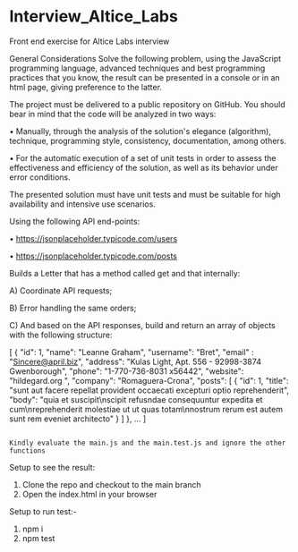 # Interview_Altice_Labs
Front end exercise for Altice Labs interview

General Considerations 
Solve the following problem, using the JavaScript programming language, advanced techniques and best programming practices that you know, the result can be presented in a console or in an html page, giving preference to the latter. 

The project must be delivered to a public repository on GitHub. You should bear in mind that the code will be analyzed in two ways: 

• Manually, through the analysis of the solution's elegance (algorithm), technique, programming style, consistency, documentation, among others. 

• For the automatic execution of a set of unit tests in order to assess the effectiveness and efficiency of the solution, as well as its behavior under error conditions. 

The presented solution must have unit tests and must be suitable for high availability and intensive use scenarios.


Using the following API end-points: 

• https://jsonplaceholder.typicode.com/users 

• https://jsonplaceholder.typicode.com/posts 


Builds a Letter that has a method called get and that internally: 

A) Coordinate API requests; 

B) Error handling the same orders; 

C) And based on the API responses, build and return an array of objects with the following structure: 

[
  { 
     "id": 1, 
     "name": "Leanne Graham", 
     "username": "Bret", 
     "email" : "Sincere@april.biz", 
     "address": "Kulas Light, Apt. 556 - 92998-3874 Gwenborough", 
     "phone": "1-770-736-8031 x56442", 
     "website": "hildegard.org ", 
     "company": "Romaguera-Crona", 
     "posts": [ 
                 { 
                   "id": 1, 
                   "title": "sunt aut facere repellat provident occaecati excepturi optio reprehenderit", "body": "quia et suscipit\nscipit refusndae consequuntur expedita et cum\nreprehenderit molestiae ut ut quas totam\nnostrum rerum est autem sunt rem eveniet architecto" 
                 } 
     ] 
 }, 
 ... 
]



~~~~~~~~~~~~~~~~~~~~~~~~~~~~~~~~~~~~~~~~~~~~~~~~~~~~~~~~~~~~~~~~~~~~~~~~~~~~~~~

Kindly evaluate the main.js and the main.test.js and ignore the other functions

~~~~~~~~~~~~~~~~~~~~~~~~~~~~~~~~~~~~~~~~~~~~~~~~~~~~~~~~~~~~~~~~~~~~~~~~~~~~~~~~


Setup to see the result:

1) Clone the repo and checkout to the main branch
2) Open the index.html in your browser


Setup to run test:-

1) npm i
2) npm test
